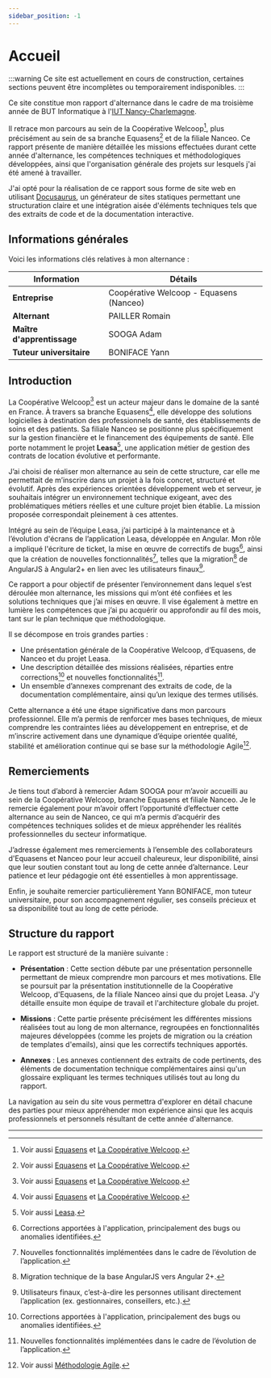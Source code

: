 ```yaml
---
sidebar_position: -1
---
```


# Accueil

:::warning
Ce site est actuellement en cours de construction, certaines sections peuvent être incomplètes ou temporairement indisponibles.
:::

Ce site constitue mon rapport d'alternance dans le cadre de ma troisième année de BUT Informatique à l'[IUT Nancy-Charlemagne](https://iut-charlemagne.univ-lorraine.fr/).

Il retrace mon parcours au sein de la Coopérative Welcoop[^1], plus précisément au sein de sa branche Equasens[^1] et de la filiale Nanceo. Ce rapport présente de manière détaillée les missions effectuées durant cette année d'alternance, les compétences techniques et méthodologiques développées, ainsi que l'organisation générale des projets sur lesquels j'ai été amené à travailler.

J'ai opté pour la réalisation de ce rapport sous forme de site web en utilisant [Docusaurus](https://docusaurus.io/), un générateur de sites statiques permettant une structuration claire et une intégration aisée d'éléments techniques tels que des extraits de code et de la documentation interactive.

## Informations générales

Voici les informations clés relatives à mon alternance :

| Information                | Détails                                 |
| -------------------------- | --------------------------------------- |
| **Entreprise**             | Coopérative Welcoop - Equasens (Nanceo) |
| **Alternant**              | PAILLER Romain                          |
| **Maître d'apprentissage** | SOOGA Adam                              |
| **Tuteur universitaire**   | BONIFACE Yann                           |

## Introduction

La Coopérative Welcoop[^1] est un acteur majeur dans le domaine de la santé en France. À travers sa branche Equasens[^1], elle développe des solutions logicielles à destination des professionnels de santé, des établissements de soins et des patients. Sa filiale Nanceo se positionne plus spécifiquement sur la gestion financière et le financement des équipements de santé. Elle porte notamment le projet **Leasa**[^2], une application métier de gestion des contrats de location évolutive et performante.

J’ai choisi de réaliser mon alternance au sein de cette structure, car elle me permettait de m’inscrire dans un projet à la fois concret, structuré et évolutif. Après des expériences orientées développement web et serveur, je souhaitais intégrer un environnement technique exigeant, avec des problématiques métiers réelles et une culture projet bien établie. La mission proposée correspondait pleinement à ces attentes.

Intégré au sein de l’équipe Leasa, j’ai participé à la maintenance et à l’évolution d'écrans de l’application Leasa, développée en Angular. Mon rôle a impliqué l'écriture de ticket, la mise en œuvre de correctifs de bugs[^3], ainsi que la création de nouvelles fonctionnalités[^4], telles que la migration[^5] de AngularJS à Angular2+ en lien avec les utilisateurs finaux[^6].

Ce rapport a pour objectif de présenter l’environnement dans lequel s’est déroulée mon alternance, les missions qui m’ont été confiées et les solutions techniques que j’ai mises en œuvre. Il vise également à mettre en lumière les compétences que j’ai pu acquérir ou approfondir au fil des mois, tant sur le plan technique que méthodologique.

Il se décompose en trois grandes parties :

- Une présentation générale de la Coopérative Welcoop, d’Equasens, de Nanceo et du projet Leasa.
- Une description détaillée des missions réalisées, réparties entre corrections[^3] et nouvelles fonctionnalités[^4].
- Un ensemble d’annexes comprenant des extraits de code, de la documentation complémentaire, ainsi qu’un lexique des termes utilisés.

Cette alternance a été une étape significative dans mon parcours professionnel. Elle m’a permis de renforcer mes bases techniques, de mieux comprendre les contraintes liées au développement en entreprise, et de m’inscrire activement dans une dynamique d’équipe orientée qualité, stabilité et amélioration continue qui se base sur la méthodologie Agile[^7].

## Remerciements

Je tiens tout d’abord à remercier Adam SOOGA pour m’avoir accueilli au sein de la Coopérative Welcoop, branche Equasens et filiale Nanceo. Je le remercie également pour m’avoir offert l’opportunité d’effectuer cette alternance au sein de Nanceo, ce qui m’a permis d’acquérir des compétences techniques solides et de mieux appréhender les réalités professionnelles du secteur informatique.

J’adresse également mes remerciements à l’ensemble des collaborateurs d'Equasens et Nanceo pour leur accueil chaleureux, leur disponibilité, ainsi que leur soutien constant tout au long de cette année d’alternance. Leur patience et leur pédagogie ont été essentielles à mon apprentissage.

Enfin, je souhaite remercier particulièrement Yann BONIFACE, mon tuteur universitaire, pour son accompagnement régulier, ses conseils précieux et sa disponibilité tout au long de cette période.

## Structure du rapport

Le rapport est structuré de la manière suivante :

- **Présentation** : Cette section débute par une présentation personnelle permettant de mieux comprendre mon parcours et mes motivations. Elle se poursuit par la présentation institutionnelle de la Coopérative Welcoop, d'Equasens, de la filiale Nanceo ainsi que du projet Leasa. J'y détaille ensuite mon équipe de travail et l'architecture globale du projet.

- **Missions** : Cette partie présente précisément les différentes missions réalisées tout au long de mon alternance, regroupées en fonctionnalités majeures développées (comme les projets de migration ou la création de templates d'emails), ainsi que les correctifs techniques apportés.

- **Annexes** : Les annexes contiennent des extraits de code pertinents, des éléments de documentation technique complémentaires ainsi qu'un glossaire expliquant les termes techniques utilisés tout au long du rapport.

La navigation au sein du site vous permettra d'explorer en détail chacune des parties pour mieux appréhender mon expérience ainsi que les acquis professionnels et personnels résultant de cette année d'alternance.

---

[^1]: Voir aussi [Equasens](./presentation/Equasens) et [La Coopérative Welcoop](./presentation/Cooperative_welcoop).
[^2]: Voir aussi [Leasa](./presentation/Leasa).
[^3]: Corrections apportées à l'application, principalement des bugs ou anomalies identifiées.
[^4]: Nouvelles fonctionnalités implémentées dans le cadre de l’évolution de l’application.
[^5]: Migration technique de la base AngularJS vers Angular 2+.
[^6]: Utilisateurs finaux, c’est-à-dire les personnes utilisant directement l’application (ex. gestionnaires, conseillers, etc.).
[^7]: Voir aussi [Méthodologie Agile](./presentation/Methodologie_Agile).
